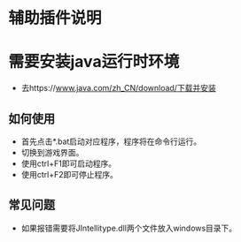 # 辅助插件说明

# 需要安装java运行时环境
* 去https://www.java.com/zh_CN/download/下载并安装

## 如何使用
* 首先点击*.bat启动对应程序，程序将在命令行运行。
* 切换到游戏界面。
* 使用ctrl+F1即可启动程序。
* 使用ctrl+F2即可停止程序。

## 常见问题
* 如果报错需要将JIntellitype.dll两个文件放入windows目录下。
